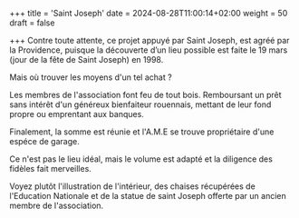 +++
title = 'Saint Joseph'
date = 2024-08-28T11:00:14+02:00
weight = 50
draft = false

+++
Contre toute attente, ce projet appuyé par Saint Joseph, est agréé par la Providence, puisque la découverte d’un lieu possible est faite le 19 mars (jour de la fête de Saint Joseph) en 1998.

Mais où trouver les moyens d'un tel achat ?

Les membres de l'association font feu de tout bois. Remboursant un prêt sans intérêt d'un généreux bienfaiteur rouennais, mettant de leur fond propre ou emprentant aux banques. 

Finalement, la somme est réunie et l'A.M.E se trouve propriétaire d'une espéce de garage. 

Ce n'est pas le lieu idéal, mais le volume est adapté et la diligence des fidèles fait merveilles.

Voyez plutôt l'illustration de l'intérieur, des chaises récupérées de l'Education Nationale et de la statue de saint Joseph offerte par un ancien membre de l'association.




 
